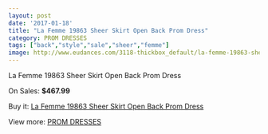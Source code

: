```yaml
---
layout: post
date: '2017-01-18'
title: "La Femme 19863 Sheer Skirt Open Back Prom Dress"
category: PROM DRESSES
tags: ["back","style","sale","sheer","femme"]
image: http://www.eudances.com/3118-thickbox_default/la-femme-19863-sheer-skirt-open-back-prom-dress.jpg
---
```

La Femme 19863 Sheer Skirt Open Back Prom Dress

On Sales: **$467.99**
<a href="https://www.eudances.com/en/prom-dresses/1075-la-femme-19863-sheer-skirt-open-back-prom-dress.html"><amp-img layout="responsive" width="600" height="600" src="//www.eudances.com/3118-thickbox_default/la-femme-19863-sheer-skirt-open-back-prom-dress.jpg" alt="La Femme 19863 Sheer Skirt Open Back Prom Dress 0" /></a>
<a href="https://www.eudances.com/en/prom-dresses/1075-la-femme-19863-sheer-skirt-open-back-prom-dress.html"><amp-img layout="responsive" width="600" height="600" src="//www.eudances.com/3119-thickbox_default/la-femme-19863-sheer-skirt-open-back-prom-dress.jpg" alt="La Femme 19863 Sheer Skirt Open Back Prom Dress 1" /></a>
<a href="https://www.eudances.com/en/prom-dresses/1075-la-femme-19863-sheer-skirt-open-back-prom-dress.html"><amp-img layout="responsive" width="600" height="600" src="//www.eudances.com/3120-thickbox_default/la-femme-19863-sheer-skirt-open-back-prom-dress.jpg" alt="La Femme 19863 Sheer Skirt Open Back Prom Dress 2" /></a>

Buy it: [La Femme 19863 Sheer Skirt Open Back Prom Dress](https://www.eudances.com/en/prom-dresses/1075-la-femme-19863-sheer-skirt-open-back-prom-dress.html "La Femme 19863 Sheer Skirt Open Back Prom Dress")

View more: [PROM DRESSES](https://www.eudances.com/en/13-prom-dresses "PROM DRESSES")
